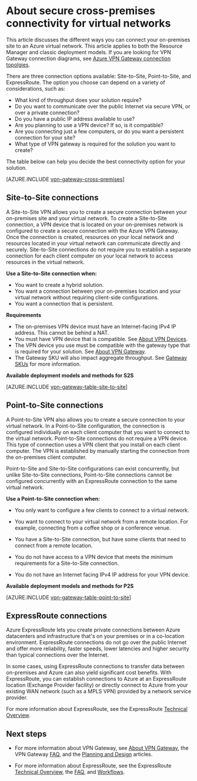 <properties 
   pageTitle="About secure cross-premises connectivity for virtual networks | Azure"
   description="Learn about the types of secure cross-premises connections for virtual networks, including Site-to-Site, Point-to-Site, and ExpressRoute connections."
   services="vpn-gateway"
   documentationCenter="na"
   authors="cherylmc"
   manager="carmonm"
   editor="" />
<tags
	ms.service="vpn-gateway"
	ms.date="05/16/2016"
	wacn.date=""/>

# About secure cross-premises connectivity for virtual networks

This article discusses the different ways you can connect your on-premises site to an Azure virtual network. This article applies to both the Resource Manager and classic deployment models. If you are looking for VPN Gateway connection diagrams, see [Azure VPN Gateway connection topolgies](/documentation/articles/vpn-gateway-topology/).

There are three connection options available: Site-to-Site, Point-to-Site, and ExpressRoute. The option you choose can depend on a variety of considerations, such as:


- What kind of throughput does your solution require?
- Do you want to communicate over the public Internet via secure VPN, or over a private connection?
- Do you have a public IP address available to use?
- Are you planning to use a VPN device? If so, is it compatible?
- Are you connecting just a few computers, or do you want a persistent connection for your site?
- What type of VPN gateway is required for the solution you want to create?

The table below can help you decide the best connectivity option for your solution.

[AZURE.INCLUDE [vpn-gateway-cross-premises](../includes/vpn-gateway-cross-premises-include.md)]                                                                    

## Site-to-Site connections

A Site-to-Site VPN allows you to create a secure connection between your on-premises site and your virtual network. To create a Site-to-Site connection, a VPN device that is located on your on-premises network is configured to create a secure connection with the Azure VPN Gateway. Once the connection is created, resources on your local network and resources located in your virtual network can communicate directly and securely. Site-to-Site connections do not require you to establish a separate connection for each client computer on your local network to access resources in the virtual network.

**Use a Site-to-Site connection when:**

- You want to create a hybrid solution.
- You want a connection between your on-premises location and your virtual network without requiring client-side configurations.
- You want a connection that is persistent. 

**Requirements**

- The on-premises VPN device must have an Internet-facing IPv4 IP address. This cannot be behind a NAT.
- You must have VPN device that is compatible. See [About VPN Devices](/documentation/articles/vpn-gateway-about-vpn-devices/). 
- The VPN device you use must be compatible with the gateway type that is required for your solution. See [About VPN Gateway](/documentation/articles/vpn-gateway-about-vpngateways/).
- The Gateway SKU will also impact aggregate throughput. See [Gateway SKUs](/documentation/articles/vpn-gateway-about-vpngateways/#gwsku) for more information. 

**Available deployment models and methods for S2S**

[AZURE.INCLUDE [vpn-gateway-table-site-to-site](../includes/vpn-gateway-table-site-to-site-include.md)] 


## Point-to-Site connections

A Point-to-Site VPN also allows you to create a secure connection to your virtual network. In a Point-to-Site configuration, the connection is configured individually on each client computer that you want to connect to the virtual network. Point-to-Site connections do not require a VPN device. This type of connection uses a VPN client that you install on each client computer. The VPN is established by manually starting the connection from the on-premises client computer.

Point-to-Site and Site-to-Site configurations can exist concurrently, but unlike Site-to-Site connections, Point-to-Site connections cannot be configured concurrently with an ExpressRoute connection to the same virtual network.

**Use a Point-to-Site connection when:**

- You only want to configure a few clients to connect to a virtual network.

- You want to connect to your virtual network from a remote location. For example, connecting from a coffee shop or a conference venue.

- You have a Site-to-Site connection, but have some clients that need to connect from a remote location.

- You do not have access to a VPN device that meets the minimum requirements for a Site-to-Site connection.

- You do not have an Internet facing IPv4 IP address for your VPN device.

**Available deployment models and methods for P2S**

[AZURE.INCLUDE [vpn-gateway-table-point-to-site](../includes/vpn-gateway-table-point-to-site-include.md)] 

## ExpressRoute connections

Azure ExpressRoute lets you create private connections between Azure datacenters and infrastructure that's on your premises or in a co-location environment. ExpressRoute connections do not go over the public Internet and offer more reliability, faster speeds, lower latencies and higher security than typical connections over the Internet.

In some cases, using ExpressRoute connections to transfer data between on-premises and Azure can also yield significant cost benefits. With ExpressRoute, you can establish connections to Azure at an ExpressRoute location (Exchange Provider facility) or directly connect to Azure from your existing WAN network (such as a MPLS VPN) provided by a network service provider.

For more information about ExpressRoute, see the ExpressRoute [Technical Overview](/documentation/articles/expressroute-introduction/).


## Next steps

- For more information about VPN Gateway, see [About VPN Gateway](/documentation/articles/vpn-gateway-about-vpngateways/), the 
VPN Gateway [FAQ](/documentation/articles/vpn-gateway-vpn-faq/), and the [Planning and Design](/documentation/articles/vpn-gateway-plan-design/) articles.

- For more information about ExpressRoute, see the ExpressRoute [Technical Overview](/documentation/articles/expressroute-introduction/), the [FAQ](/documentation/articles/expressroute-faqs/), and [Workflows](/documentation/articles/expressroute-workflows/).




